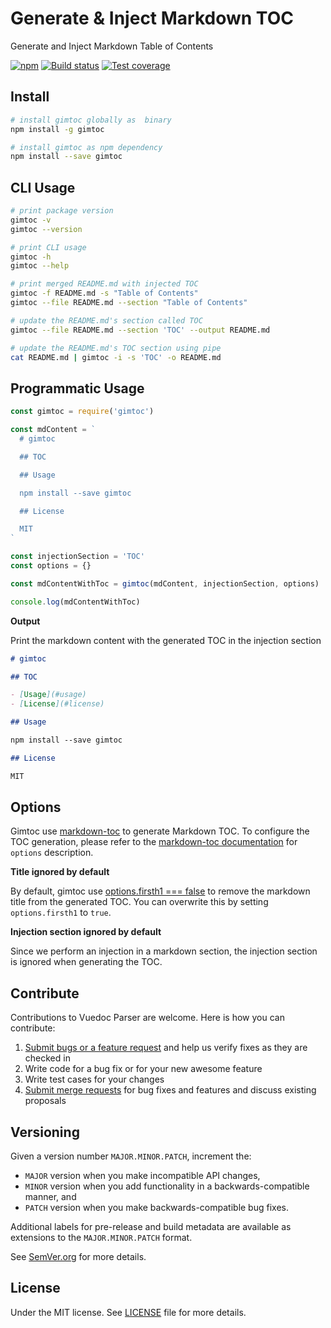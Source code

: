 # Generate & Inject Markdown TOC

Generate and Inject Markdown Table of Contents

[![npm](https://img.shields.io/npm/v/gimtoc.svg)](https://www.npmjs.com/package/gimtoc) [![Build status](https://gitlab.com/demsking/gimtoc/badges/master/build.svg)](https://gitlab.com/demsking/gimtoc/pipelines) [![Test coverage](https://gitlab.com/demsking/gimtoc/badges/master/coverage.svg)](https://gitlab.com/demsking/gimtoc/-/jobs)

## Install

```sh
# install gimtoc globally as  binary
npm install -g gimtoc

# install gimtoc as npm dependency
npm install --save gimtoc
```

## CLI Usage

```sh
# print package version
gimtoc -v
gimtoc --version

# print CLI usage
gimtoc -h
gimtoc --help

# print merged README.md with injected TOC
gimtoc -f README.md -s "Table of Contents"
gimtoc --file README.md --section "Table of Contents"

# update the README.md's section called TOC
gimtoc --file README.md --section 'TOC' --output README.md

# update the README.md's TOC section using pipe
cat README.md | gimtoc -i -s 'TOC' -o README.md
```

## Programmatic Usage

```js
const gimtoc = require('gimtoc')

const mdContent = `
  # gimtoc

  ## TOC

  ## Usage

  npm install --save gimtoc

  ## License

  MIT
`

const injectionSection = 'TOC'
const options = {}

const mdContentWithToc = gimtoc(mdContent, injectionSection, options)

console.log(mdContentWithToc)
```

**Output**

Print the markdown content with the generated TOC in the injection section

```md
# gimtoc

## TOC

- [Usage](#usage)
- [License](#license)

## Usage

npm install --save gimtoc

## License

MIT
```

## Options

Gimtoc use [markdown-toc](https://www.npmjs.com/package/markdown-toc) to
generate Markdown TOC. To configure the TOC generation, please refer to the
[markdown-toc documentation](https://www.npmjs.com/package/markdown-toc#options) for `options` description.

**Title ignored by default**

By default, gimtoc use [options.firsth1 === false](https://www.npmjs.com/package/markdown-toc#optionsfirsth1)
to remove the markdown title from the generated TOC. You can overwrite this
by setting `options.firsth1` to `true`.

**Injection section ignored by default**

Since we perform an injection in a markdown section, the injection section is
ignored when generating the TOC.

## Contribute

Contributions to Vuedoc Parser are welcome. Here is how you can contribute:

1. [Submit bugs or a feature request](https://gitlab.com/demsking/gimtoc/issues) and help us verify fixes as they are checked in
2. Write code for a bug fix or for your new awesome feature
3. Write test cases for your changes
4. [Submit merge requests](https://gitlab.com/demsking/gimtoc/merge_requests) for bug fixes and features and discuss existing proposals

## Versioning

Given a version number `MAJOR.MINOR.PATCH`, increment the:

- `MAJOR` version when you make incompatible API changes,
- `MINOR` version when you add functionality in a backwards-compatible manner, and
- `PATCH` version when you make backwards-compatible bug fixes.

Additional labels for pre-release and build metadata are available as extensions to the `MAJOR.MINOR.PATCH` format.

See [SemVer.org](https://semver.org/) for more details.

## License

Under the MIT license. See [LICENSE](https://gitlab.com/demsking/gimtoc/blob/master/LICENSE) file for more details.
